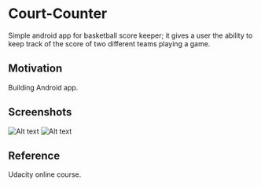 # Court-Counter
Simple android app for basketball score keeper; it gives a user the ability to keep track of the score of two different teams playing a game. 

## Motivation

Building Android app.

## Screenshots
![Alt text](/img.png?raw=true "screenshot1")
![Alt text](/img.png?raw=true "screenshot2")

## Reference

Udacity online course.

